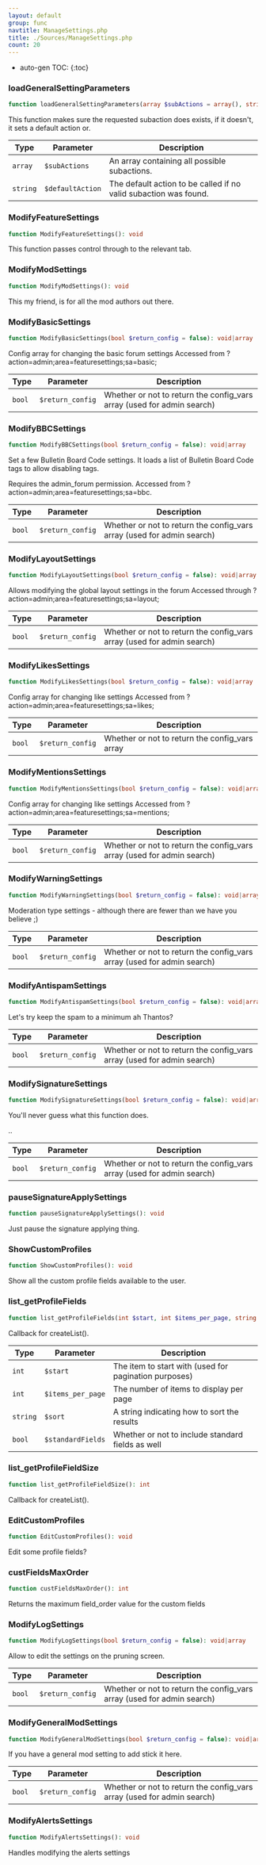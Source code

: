 ```yaml
---
layout: default
group: func
navtitle: ManageSettings.php
title: ./Sources/ManageSettings.php
count: 20
---
```

* auto-gen TOC:
{:toc}
### loadGeneralSettingParameters

```php
function loadGeneralSettingParameters(array $subActions = array(), string $defaultAction = null): void
```
This function makes sure the requested subaction does exists, if it doesn't, it sets a default action or.



Type|Parameter|Description
---|---|---
`array`|`$subActions`|An array containing all possible subactions.
`string`|`$defaultAction`|The default action to be called if no valid subaction was found.

### ModifyFeatureSettings

```php
function ModifyFeatureSettings(): void
```
This function passes control through to the relevant tab.



### ModifyModSettings

```php
function ModifyModSettings(): void
```
This my friend, is for all the mod authors out there.



### ModifyBasicSettings

```php
function ModifyBasicSettings(bool $return_config = false): void|array
```
Config array for changing the basic forum settings
Accessed  from ?action=admin;area=featuresettings;sa=basic;



Type|Parameter|Description
---|---|---
`bool`|`$return_config`|Whether or not to return the config_vars array (used for admin search)

### ModifyBBCSettings

```php
function ModifyBBCSettings(bool $return_config = false): void|array
```
Set a few Bulletin Board Code settings. It loads a list of Bulletin Board Code tags to allow disabling tags.

Requires the admin_forum permission.
Accessed from ?action=admin;area=featuresettings;sa=bbc.

Type|Parameter|Description
---|---|---
`bool`|`$return_config`|Whether or not to return the config_vars array (used for admin search)

### ModifyLayoutSettings

```php
function ModifyLayoutSettings(bool $return_config = false): void|array
```
Allows modifying the global layout settings in the forum
Accessed through ?action=admin;area=featuresettings;sa=layout;



Type|Parameter|Description
---|---|---
`bool`|`$return_config`|Whether or not to return the config_vars array (used for admin search)

### ModifyLikesSettings

```php
function ModifyLikesSettings(bool $return_config = false): void|array
```
Config array for changing like settings
Accessed  from ?action=admin;area=featuresettings;sa=likes;



Type|Parameter|Description
---|---|---
`bool`|`$return_config`|Whether or not to return the config_vars array

### ModifyMentionsSettings

```php
function ModifyMentionsSettings(bool $return_config = false): void|array
```
Config array for changing like settings
Accessed  from ?action=admin;area=featuresettings;sa=mentions;



Type|Parameter|Description
---|---|---
`bool`|`$return_config`|Whether or not to return the config_vars array (used for admin search)

### ModifyWarningSettings

```php
function ModifyWarningSettings(bool $return_config = false): void|array
```
Moderation type settings - although there are fewer than we have you believe ;)



Type|Parameter|Description
---|---|---
`bool`|`$return_config`|Whether or not to return the config_vars array (used for admin search)

### ModifyAntispamSettings

```php
function ModifyAntispamSettings(bool $return_config = false): void|array
```
Let's try keep the spam to a minimum ah Thantos?



Type|Parameter|Description
---|---|---
`bool`|`$return_config`|Whether or not to return the config_vars array (used for admin search)

### ModifySignatureSettings

```php
function ModifySignatureSettings(bool $return_config = false): void|array
```
You'll never guess what this function does.

..

Type|Parameter|Description
---|---|---
`bool`|`$return_config`|Whether or not to return the config_vars array (used for admin search)

### pauseSignatureApplySettings

```php
function pauseSignatureApplySettings(): void
```
Just pause the signature applying thing.



### ShowCustomProfiles

```php
function ShowCustomProfiles(): void
```
Show all the custom profile fields available to the user.



### list_getProfileFields

```php
function list_getProfileFields(int $start, int $items_per_page, string $sort, bool $standardFields): array
```
Callback for createList().



Type|Parameter|Description
---|---|---
`int`|`$start`|The item to start with (used for pagination purposes)
`int`|`$items_per_page`|The number of items to display per page
`string`|`$sort`|A string indicating how to sort the results
`bool`|`$standardFields`|Whether or not to include standard fields as well

### list_getProfileFieldSize

```php
function list_getProfileFieldSize(): int
```
Callback for createList().



### EditCustomProfiles

```php
function EditCustomProfiles(): void
```
Edit some profile fields?



### custFieldsMaxOrder

```php
function custFieldsMaxOrder(): int
```
Returns the maximum field_order value for the custom fields



### ModifyLogSettings

```php
function ModifyLogSettings(bool $return_config = false): void|array
```
Allow to edit the settings on the pruning screen.



Type|Parameter|Description
---|---|---
`bool`|`$return_config`|Whether or not to return the config_vars array (used for admin search)

### ModifyGeneralModSettings

```php
function ModifyGeneralModSettings(bool $return_config = false): void|array
```
If you have a general mod setting to add stick it here.



Type|Parameter|Description
---|---|---
`bool`|`$return_config`|Whether or not to return the config_vars array (used for admin search)

### ModifyAlertsSettings

```php
function ModifyAlertsSettings(): void
```
Handles modifying the alerts settings



